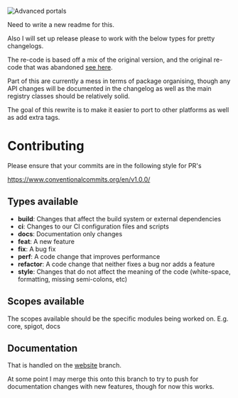 ![Advanced portals](https://i.imgur.com/UIF6cQR.png)

Need to write a new readme for this.

Also I will set up release please to work with the below types for pretty changelogs.

The re-code is based off a mix of the original version, and the original re-code that was abandoned [see here](https://github.com/sekwah41/Advanced-Portals/tree/recode/src/main/java/com/sekwah/advancedportals).

Part of this are currently a mess in terms of package organising, though any API changes will be documented in the changelog as well as the main registry classes should be relatively solid.

The goal of this rewrite is to make it easier to port to other platforms as well as add extra tags.

# Contributing
Please ensure that your commits are in the following style for PR's

https://www.conventionalcommits.org/en/v1.0.0/

## Types available
* **build**: Changes that affect the build system or external dependencies
* **ci**: Changes to our CI configuration files and scripts
* **docs**: Documentation only changes
* **feat**: A new feature
* **fix**: A bug fix
* **perf**: A code change that improves performance
* **refactor**: A code change that neither fixes a bug nor adds a feature
* **style**: Changes that do not affect the meaning of the code (white-space, formatting, missing semi-colons, etc)
<!---
We don't currently do tests. But in case.
 * **test**: Adding missing tests or correcting existing tests
-->

## Scopes available
The scopes available should be the specific modules being worked on. E.g. core, spigot, docs

## Documentation
That is handled on the [website](https://github.com/sekwah41/Advanced-Portals/tree/website) branch.

At some point I may merge this onto this branch to try to push for documentation changes with new features, though for now this works.
